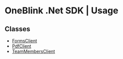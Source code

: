 # OneBlink .Net SDK | Usage

## Classes

-   [FormsClient](./forms-client.md)
-   [PdfClient](./pdf-client.md)
-   [TeamMembersClient](./team-members-client.md)
